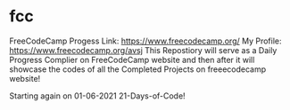 # fcc

FreeCodeCamp Progess
Link: https://www.freecodecamp.org/
My Profile: https://www.freecodecamp.org/avsj
This Repostiory will serve as a Daily Progress Complier on FreeCodeCamp website and then after it will showcase the codes of all the Completed Projects on freeecodecamp website!

Starting again on 01-06-2021
21-Days-of-Code!